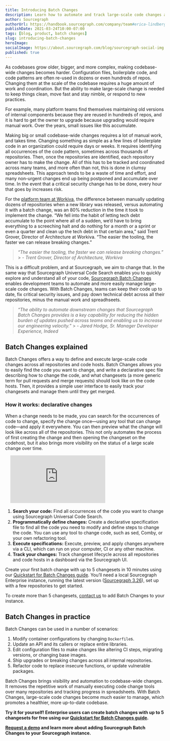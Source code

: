 ```yaml
---
title: Introducing Batch Changes
description: Learn how to automate and track large-scale code changes across all of your repositories and code hosts with Sourcegraph Batch Changes.
author: Sourcegraph
authorUrl: https://handbook.sourcegraph.com/company/team#erica-lindberg-she-her
publishDate: 2021-03-24T10:00-07:00
tags: [blog, product, batch changes]
slug: introducing-batch-changes
heroImage:
socialImage: https://about.sourcegraph.com/blog/sourcegraph-social-img.png
published: true
---
```


As codebases grow older, bigger, and more complex, making codebase-wide changes becomes harder. Configuration files, boilerplate code, and code patterns are often re-used in dozens or even hundreds of repos. Changing them at the scale of the codebase requires a huge amount of work and coordination. But the ability to make large-scale change is needed to keep things clean, move fast and stay nimble, or respond to new practices.

For example, many platform teams find themselves maintaining old versions of internal components because they are reused in hundreds of repos, and it is hard to get the owner to upgrade because upgrading would require manual work. Over the years, small issues like this accumulate.

Making big or small codebase-wide changes requires a lot of manual work, and takes time. Changing something as simple as a few lines of boilerplate code in an organization could require days or weeks. It requires identifying all occurrences of the code pattern, sometimes across thousands of repositories. Then, once the repositories are identified, each repository owner has to make the change. All of this has to be tracked and coordinated across many teams, and more often than not, this is done in clumsy spreadsheets. This approach tends to be a waste of time and effort, and many non-urgent changes end up being postponed and accumulate over time. In the event that a critical security change has to be done, every hour that goes by increases risk.

For the [platform team at Workiva](http://about.sourcegraph.com/case-studies/workiva-automates-large-scale-code-changes/), the difference between manually updating dozens of repositories when a new library was released, versus automating it with a batch change, was an 80% reduction in the time it took to implement the change. “We fell into the habit of letting tech debt accumulate to the point where all of a sudden, we’d have to bring everything to a screeching halt and do nothing for a month or a sprint or even a quarter and clean up the tech debt in that certain area,” said Trent Grover, Director of Architecture at Workiva. “The easier the tooling, the faster we can release breaking changes.”

> _“The easier the tooling, the faster we can release breaking changes.”_ > _- Trent Grover, Director of Architecture, Workiva_

This is a difficult problem, and at Sourcegraph, we aim to change that. In the same way that Sourcegraph Universal Code Search enables you to quickly explore and understand all of your code, [Sourcegraph Batch Changes](https://about.sourcegraph.com/batch-changes) enables development teams to automate and more easily manage large-scale code changes. With Batch Changes, teams can keep their code up to date, fix critical security issues, and pay down technical debt across all their repositories, minus the manual work and spreadhseets.

> _“The ability to automate downstream changes that Sourcegraph Batch Changes provides is a key capability for reducing the hidden burden of updates pushed across teams and enabling us to increase our engineering velocity.”_ > _- Jared Hodge, Sr. Manager Developer Experience, Indeed_

## Batch Changes explained

Batch Changes offers a way to define and execute large-scale code changes across all repositories and code hosts. Batch Changes allows you to easily find the code you want to change, and write a declarative spec file describing how to change the code, and what changesets (a more generic term for pull requests and merge requests) should look like on the code hosts. Then, it provides a simple user interface to easily track your changesets and manage them until they get merged.

### How it works: declarative changes

When a change needs to be made, you can search for the occurrences of code to change, specify the change once—using any tool that can change code—and apply it everywhere. You can then preview what the change will look like across all of the repositories. This not only automates the process of first creating the change and then opening the changeset on the codehost, but it also brings more visibility on the status of a large scale change over time.

<div class="container my-4 video-embed embed-responsive embed-responsive-16by9">
    <iframe class="embed-responsive-item" src="https://www.youtube-nocookie.com/embed/eOmiyXIWTCw?autoplay=0&amp;cc_load_policy=0&amp;start=0&amp;end=0&amp;loop=0&amp;controls=1&amp;modestbranding=0&amp;rel=0" allowfullscreen="" allow="accelerometer; autoplay; encrypted-media; gyroscope; picture-in-picture" frameborder="0"></iframe>
</div>

1. **Search your code:** Find all occurrences of the code you want to change using Sourcegraph Universal Code Search.
2. **Programmatically define changes:** Create a declarative specification file to find all the code you need to modify and define steps to change the code. You can use any tool to change code, such as sed, Comby, or your own refactoring tool.
3. **Execute specifications:** Execute, preview, and apply changes anywhere via a CLI, which can run on your computer, CI or any other machine.
4. **Track your changes:** Track changeset lifecycle across all repositories and code hosts in a dashboard via the Sourcegraph UI.

Create your first batch change with up to 5 changesets in 10 minutes using our [Quickstart for Batch Changes guide](https://docs.sourcegraph.com/batch_changes/quickstart). You’ll need a local Sourcegraph Enterprise instance, running the latest version ([Sourcegraph 3.26](https://docs.sourcegraph.com/admin/updates)), set up with a few repositories to get started.

To create more than 5 changesets, [contact us](http://about.sourcegraph.com/contact/request-batch-changes-demo) to add Batch Changes to your instance.

## Batch Changes in practice

Batch Changes can be used in a number of scenarios:

1. Modify container configurations by changing `Dockerfile`s.
2. Update an API and its callers or replace entire libraries.
3. Edit configuration files to make changes like altering CI steps, migrating versions, or changing base images.
4. Ship upgrades or breaking changes across all internal repositories.
5. Refactor code to replace insecure functions, or update vulnerable packages.

Batch Changes brings visibility and automation to codebase-wide changes. It removes the repetitive work of manually executing code change tools over many repositories and tracking progress in spreadsheets. With Batch Changes, large-scale code changes become much easier to manage, which promotes a healthier, more up-to-date codebase.

**Try it for yourself! Enterprise users can create batch changes with up to 5 changesets for free using our [Quickstart for Batch Changes guide](https://docs.sourcegraph.com/batch_changes/quickstart).**

**[Request a demo](http://about.sourcegraph.com/contact/request-batch-changes-demo) and learn more about adding Sourcegraph Batch Changes to your Sourcegraph instance.**
